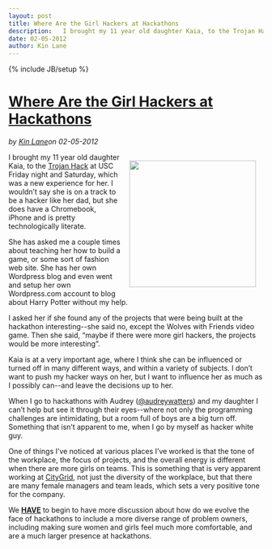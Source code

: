 ---layout: posttitle: Where Are the Girl Hackers at Hackathonsdescription:   I brought my 11 year old daughter Kaia, to the Trojan Hack at USC Friday night and Saturday, which was a new experience for her.  I wouldn&rsquo;t say she is on a track to be a hacker like her dad, but she does have a Chromebook, iPhone and is pretty technologically literate.  She has asked me a couple times about teaching her how to build a game, or some sort of fashion web site.  She has her own Wordpress blog and even went and setup her own Wordpress.  com account to blog about Harry Potter without my help.  I asked her if she found any of the projects that were being built at the hackathon interesting--she said no, except the Wolves with Friends video game.date: 02-05-2012author: Kin Lane---{% include JB/setup %}<h1 class="title"><a href="#" rel="bookmark" title="Where Are the Girl Hackers at Hackathons">Where Are the Girl Hackers at Hackathons</a></h1><i><span class="small">by</span> <a href="https://plus.google.com/106460238807821851374" rel="author">Kin Lane</a><span class="small">on</span> <span class="post-date">02-05-2012</span></i><p></p><p><img style="padding: 15px;" src="http://kinlane-productions.s3.amazonaws.com/kaia-at-trojan-hack-2.JPG" alt="" width="250" align="right" /></p>
<p>I brought my 11 year old daughter Kaia, to the <a title="Trojan Hack" href="http://trojanhack.co/">Trojan Hack</a> at USC Friday night and Saturday, which was a new experience for her. I wouldn&rsquo;t say she is on a track to be a hacker like her dad, but she does have a Chromebook, iPhone and is pretty technologically literate.</p>
<p>She has asked me a couple times about teaching her how to build a game, or some sort of fashion web site.  She has her own Wordpress blog and even went and setup her own Wordpress.com account to blog about Harry Potter without my help.</p>
<p>I asked her if she found any of the projects that were being built at the hackathon interesting--she said no, except the Wolves with Friends video game.  Then she said, &ldquo;maybe if there were more girl hackers, the projects would be more interesting&rdquo;.</p>
<p>Kaia is at a very important age, where I think she can be influenced or turned off in many different ways, and within a variety of subjects.  I don&rsquo;t want to push my hacker ways on her, but I want to influence her as much as I possibly can--and leave the decisions up to her.</p>
<p>When I go to hackathons with Audrey (<a href="https://twitter.com/#!/audreywatters">@audreywatters</a>) and my daughter I can&rsquo;t help but see it through their eyes--where not only the programming challenges are intimidating, but a room full of boys are a big turn off.  Something that isn&rsquo;t apparent to me, when I go by myself as hacker white guy.</p>
<p>One of things I&rsquo;ve noticed at various places I&rsquo;ve worked is that the tone of the workplace, the focus of projects, and the overall energy is different when there are more girls on teams.  This is something that is very apparent working at <a title="CityGrid" href="http://www.citygrid.com">CityGrid</a>, not just the diversity of the workplace, but that there are many female managers and team leads, which sets a very positive tone for the company.</p>
<p>We <span style="text-decoration: underline;"><strong>HAVE</strong></span> to begin to have more discussion about how do we evolve the face of hackathons to include a more diverse range of problem owners, including making sure women and girls feel much more comfortable, and are a much larger presence at hackathons.</p>